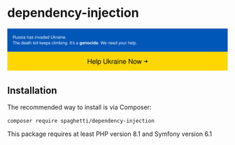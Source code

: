 # dependency-injection

[![Stand With Ukraine](https://raw.githubusercontent.com/vshymanskyy/StandWithUkraine/main/banner2-direct.svg)](https://vshymanskyy.github.io/StandWithUkraine)

Installation
------------

The recommended way to install is via Composer:

```shell
composer require spaghetti/dependency-injection
```

This package requires at least PHP version 8.1 and Symfony version 6.1
